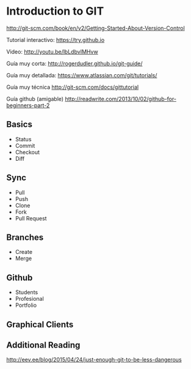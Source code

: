 # Introduction to GIT

http://git-scm.com/book/en/v2/Getting-Started-About-Version-Control 

Tutorial interactivo:
https://try.github.io

Video:
http://youtu.be/lbLdbvIMHvw

Guía muy corta:
http://rogerdudler.github.io/git-guide/

Guía muy detallada:
https://www.atlassian.com/git/tutorials/

Guía muy técnica
http://git-scm.com/docs/gittutorial

Guía github (amigable)
http://readwrite.com/2013/10/02/github-for-beginners-part-2


## Basics

- Status
- Commit
- Checkout
- Diff


## Sync

- Pull
- Push
- Clone
- Fork
- Pull Request

## Branches

- Create
- Merge

## Github

- Students
- Profesional
- Portfolio

## Graphical Clients

## Additional Reading

http://eev.ee/blog/2015/04/24/just-enough-git-to-be-less-dangerous


